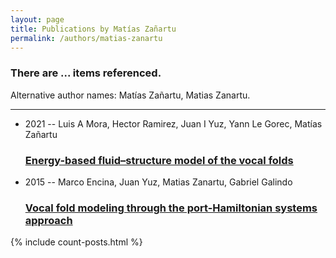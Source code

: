 ```yaml
---
layout: page
title: Publications by Matías Zañartu
permalink: /authors/matias-zanartu
---
```


<h3 id="number-posts">There are ... items referenced.</h3>
<p id='info-authors'>Alternative author names: Matías Zañartu, Matias Zanartu.</p>
<hr />
<ul class="post-list">
<li><span class='post-meta'>2021 -- Luis A Mora, Hector Ramirez, Juan I Yuz, Yann Le Gorec, Matías Zañartu</span><h3><a class='post-link' href="{{ site.baseurl }}/energy-based-fluid-structure-model-of-the-vocal-folds">Energy-based fluid–structure model of the vocal folds</a></h3></li>
<li><span class='post-meta'>2015 -- Marco Encina, Juan Yuz, Matias Zanartu, Gabriel Galindo</span><h3><a class='post-link' href="{{ site.baseurl }}/vocal-fold-modeling-through-the-port-hamiltonian-systems-approach">Vocal fold modeling through the port-Hamiltonian systems approach</a></h3></li>

</ul>
{% include count-posts.html %}
